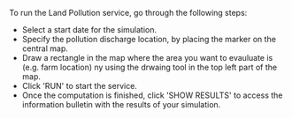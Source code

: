 To run the Land Pollution service, go through the following steps:

* Select a start date for the simulation.
* Specify the pollution discharge location, by placing the marker on the central map.
* Draw a rectangle in the map where the area you want to evauluate is (e.g. farm location) ny using the drwaing tool in the top left part of the map.
* Click 'RUN' to start the service.
* Once the computation is finished, click 'SHOW RESULTS' to access the information bulletin with the results of your simulation.
